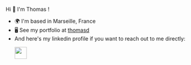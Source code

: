 Hi 👋
I'm Thomas ! 

* 🌍  I'm based in Marseille, France
* 🖥️  See my portfolio at [thomasd](https://thomasd.eu/)
* And here's my linkedin profile if you want to reach out to me directly: <p align="left"> <a href="https://www.linkedin.com/in/thomasdemoncy" target="_blank" rel="noreferrer"> <picture> <source media="(prefers-color-scheme: dark)" srcset="https://raw.githubusercontent.com/danielcranney/readme-generator/main/public/icons/socials/linkedin-dark.svg" /> <source media="(prefers-color-scheme: light)" srcset="https://raw.githubusercontent.com/danielcranney/readme-generator/main/public/icons/socials/linkedin.svg" /> <img src="https://raw.githubusercontent.com/danielcranney/readme-generator/main/public/icons/socials/linkedin.svg" width="32" height="32" /> </picture> </a></p>
